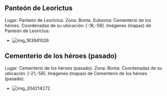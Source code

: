 ## Panteón de Leorictus
Lugar: Panteón de Leorictus.
Zona: Bonta.
Subzona: Cementerio de los héroes.
Coordenadas de su ubicación: [-18,-59].
Imágenes (mapas) de Panteón de Leorictus:
- ![img_163841026](https://media.discordapp.net/attachments/1115311447145193482/1115333516654297229/163841026.jpg)

## Cementerio de los héroes (pasado)
Lugar: Cementerio de los héroes (pasado).
Zona: Bonta.
Coordenadas de su ubicación: [-21,-58].
Imágenes (mapas) de Cementerio de los héroes (pasado):
- ![img_204214272](https://media.discordapp.net/attachments/1115311447145193482/1115347232519102484/204214272.jpg)